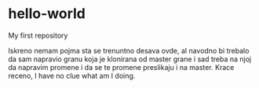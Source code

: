 # hello-world
My first repository

Iskreno nemam pojma sta se trenuntno desava ovde, al navodno bi trebalo da sam napravio granu koja je klonirana od master grane i sad treba na njoj da napravim promene i da se te promene preslikaju i na master. Krace receno, I have no clue what am I doing.
